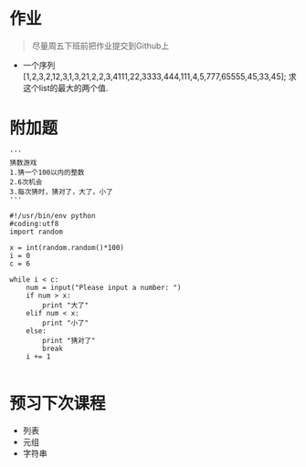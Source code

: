 # 作业 
> 尽量周五下班前把作业提交到Github上
- 一个序列[1,2,3,2,12,3,1,3,21,2,2,3,4111,22,3333,444,111,4,5,777,65555,45,33,45]; 求这个list的最大的两个值.

# 附加题
```
'''
猜数游戏
1.猜一个100以内的整数
2.6次机会
3.每次猜时，猜对了，大了，小了
'''

#!/usr/bin/env python
#coding:utf8
import random

x = int(random.random()*100)
i = 0
c = 6

while i < c:
    num = input("Please input a number: ")
    if num > x:
        print "大了"
    elif num < x:
        print "小了"
    else:
        print "猜对了"
        break
    i += 1
```

```

```

# 预习下次课程

- 列表
- 元组
- 字符串
